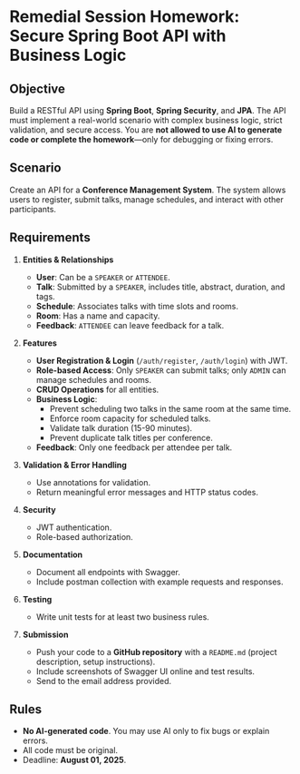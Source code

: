 # Remedial Session Homework: Secure Spring Boot API with Business Logic

## Objective

Build a RESTful API using **Spring Boot**, **Spring Security**, and **JPA**. The API must implement a real-world scenario with complex business logic, strict validation, and secure access. You are **not allowed to use AI to generate code or complete the homework**—only for debugging or fixing errors.

## Scenario

Create an API for a **Conference Management System**. The system allows users to register, submit talks, manage schedules, and interact with other participants.

## Requirements

1. **Entities & Relationships**
    - **User**: Can be a `SPEAKER` or `ATTENDEE`.
    - **Talk**: Submitted by a `SPEAKER`, includes title, abstract, duration, and tags.
    - **Schedule**: Associates talks with time slots and rooms.
    - **Room**: Has a name and capacity.
    - **Feedback**: `ATTENDEE` can leave feedback for a talk.

2. **Features**
    - **User Registration & Login** (`/auth/register`, `/auth/login`) with JWT.
    - **Role-based Access**: Only `SPEAKER` can submit talks; only `ADMIN` can manage schedules and rooms.
    - **CRUD Operations** for all entities.
    - **Business Logic**:
        - Prevent scheduling two talks in the same room at the same time.
        - Enforce room capacity for scheduled talks.
        - Validate talk duration (15-90 minutes).
        - Prevent duplicate talk titles per conference.
    - **Feedback**: Only one feedback per attendee per talk.

3. **Validation & Error Handling**
    - Use annotations for validation.
    - Return meaningful error messages and HTTP status codes.

4. **Security**
    - JWT authentication.
    - Role-based authorization.

5. **Documentation**
    - Document all endpoints with Swagger.
    - Include postman collection with example requests and responses.

6. **Testing**
    - Write unit tests for at least two business rules.

7. **Submission**
    - Push your code to a **GitHub repository** with a `README.md` (project description, setup instructions).
    - Include screenshots of Swagger UI online and test results.
    - Send to the email address provided.

## Rules

- **No AI-generated code**. You may use AI only to fix bugs or explain errors.
- All code must be original.
- Deadline: **August 01, 2025**.